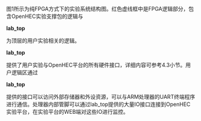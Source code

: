 



图1所示为纯FPGA方式下的实验系统结构图。红色虚线框中是FPGA逻辑部分，包含OpenHEC实验支撑包的逻辑与

**lab\_top**

为顶层的用户实验相关的逻辑。

**lab\_top**

提供了用户实验与OpenHEC平台的所有硬件接口，详细内容可参考4.3小节。用户逻辑区通过

**lab\_top**

提供的接口可以访问外部存储器和外设资源，可以与ARM处理器的UART终端程序进行通信。处理器内部管脚可以通过lab\_top提供的大量IO接口连接到OpenHEC实验平台，在实验平台的WEB端对这些IO进行监控。

